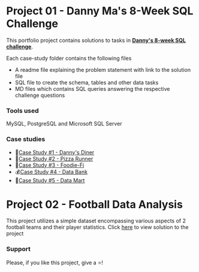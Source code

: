 # Project 01 - Danny Ma's 8-Week SQL Challenge
This portfolio project contains solutions to tasks in **[Danny's 8-week SQL challenge](https://8weeksqlchallenge.com)**.

Each case-study folder contains the following files
- A readme file explaining the problem statement with link to the solution file
- SQL file to create the schema, tables and other data tasks
- MD files which contains SQL queries answering the respective challenge questions

### Tools used 
MySQL, PostgreSQL and Microsoft SQL Server

### Case studies
* 🍜[Case Study #1 - Danny's Diner](https://github.com/Akama-EO/8-week-sql-challange/tree/main/Case%20Study%20%231%20-%20Danny's%20Diner)
* 🍕[Case Study #2 - Pizza Runner](https://github.com/Akama-EO/8-week-sql-challange/tree/main/Case%20Study%20%232%20-%20Pizza%20Runner)
* 🥑[Case Study #3 - Foodie-Fi](https://github.com/Akama-EO/8-week-sql-challange/tree/main/Case%20Study%20%233%20-%20Foodie-Fi)
* 💰[Case Study #4 - Data Bank](https://github.com/Akama-EO/8-week-sql-challange/tree/main/Case%20Study%20%234%20-%20Data%20Bank)
* 🏬[Case Study #5 - Data Mart](https://github.com/Akama-EO/8-week-sql-challange/tree/main/Case%20Study%20%235%20-%20Data%20Mart)

# Project 02 - Football Data Analysis
This project utilizes a simple dataset encompassing various aspects of 2 football teams and their player statistics. 
Click [here](https://github.com/Akama-EO/sql-portfolio-projects/tree/main/Football%20Data%20Analysis) to view solution to the project

### Support
Please, if you like this project, give a ⭐️!
